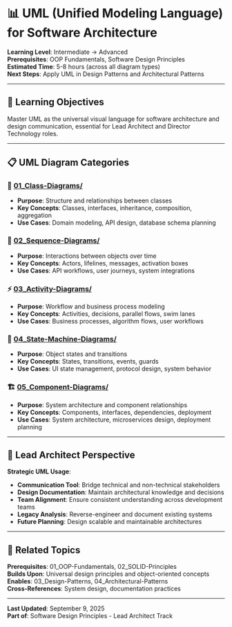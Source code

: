 # 📊 UML (Unified Modeling Language) for Software Architecture

**Learning Level**: Intermediate → Advanced  
**Prerequisites**: OOP Fundamentals, Software Design Principles  
**Estimated Time**: 5-8 hours (across all diagram types)  
**Next Steps**: Apply UML in Design Patterns and Architectural Patterns

---

## 🎯 Learning Objectives

Master UML as the universal visual language for software architecture and design communication, essential for Lead Architect and Director Technology roles.

---

## 📋 UML Diagram Categories

### **📐 [01_Class-Diagrams/](01_Class-Diagrams/)**

- **Purpose**: Structure and relationships between classes
- **Key Concepts**: Classes, interfaces, inheritance, composition, aggregation
- **Use Cases**: Domain modeling, API design, database schema planning

### **🔄 [02_Sequence-Diagrams/](02_Sequence-Diagrams/)**

- **Purpose**: Interactions between objects over time
- **Key Concepts**: Actors, lifelines, messages, activation boxes
- **Use Cases**: API workflows, user journeys, system integrations

### **⚡ [03_Activity-Diagrams/](03_Activity-Diagrams/)**

- **Purpose**: Workflow and business process modeling
- **Key Concepts**: Activities, decisions, parallel flows, swim lanes
- **Use Cases**: Business processes, algorithm flows, user workflows

### **🔧 [04_State-Machine-Diagrams/](04_State-Machine-Diagrams/)**

- **Purpose**: Object states and transitions
- **Key Concepts**: States, transitions, events, guards
- **Use Cases**: UI state management, protocol design, system behavior

### **🏗️ [05_Component-Diagrams/](05_Component-Diagrams/)**

- **Purpose**: System architecture and component relationships
- **Key Concepts**: Components, interfaces, dependencies, deployment
- **Use Cases**: System architecture, microservices design, deployment planning

---

## 🎯 Lead Architect Perspective

**Strategic UML Usage**:

- **Communication Tool**: Bridge technical and non-technical stakeholders
- **Design Documentation**: Maintain architectural knowledge and decisions
- **Team Alignment**: Ensure consistent understanding across development teams
- **Legacy Analysis**: Reverse-engineer and document existing systems
- **Future Planning**: Design scalable and maintainable architectures

---

## 🔗 Related Topics

**Prerequisites**: 01_OOP-Fundamentals, 02_SOLID-Principles  
**Builds Upon**: Universal design principles and object-oriented concepts  
**Enables**: 03_Design-Patterns, 04_Architectural-Patterns  
**Cross-References**: System design, documentation practices

---

**Last Updated**: September 9, 2025  
**Part of**: Software Design Principles - Lead Architect Track
